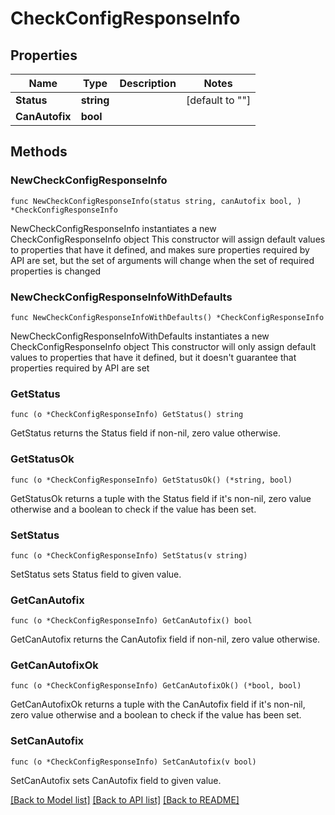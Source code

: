 # CheckConfigResponseInfo

## Properties

Name | Type | Description | Notes
------------ | ------------- | ------------- | -------------
**Status** | **string** |  | [default to ""]
**CanAutofix** | **bool** |  | 

## Methods

### NewCheckConfigResponseInfo

`func NewCheckConfigResponseInfo(status string, canAutofix bool, ) *CheckConfigResponseInfo`

NewCheckConfigResponseInfo instantiates a new CheckConfigResponseInfo object
This constructor will assign default values to properties that have it defined,
and makes sure properties required by API are set, but the set of arguments
will change when the set of required properties is changed

### NewCheckConfigResponseInfoWithDefaults

`func NewCheckConfigResponseInfoWithDefaults() *CheckConfigResponseInfo`

NewCheckConfigResponseInfoWithDefaults instantiates a new CheckConfigResponseInfo object
This constructor will only assign default values to properties that have it defined,
but it doesn't guarantee that properties required by API are set

### GetStatus

`func (o *CheckConfigResponseInfo) GetStatus() string`

GetStatus returns the Status field if non-nil, zero value otherwise.

### GetStatusOk

`func (o *CheckConfigResponseInfo) GetStatusOk() (*string, bool)`

GetStatusOk returns a tuple with the Status field if it's non-nil, zero value otherwise
and a boolean to check if the value has been set.

### SetStatus

`func (o *CheckConfigResponseInfo) SetStatus(v string)`

SetStatus sets Status field to given value.


### GetCanAutofix

`func (o *CheckConfigResponseInfo) GetCanAutofix() bool`

GetCanAutofix returns the CanAutofix field if non-nil, zero value otherwise.

### GetCanAutofixOk

`func (o *CheckConfigResponseInfo) GetCanAutofixOk() (*bool, bool)`

GetCanAutofixOk returns a tuple with the CanAutofix field if it's non-nil, zero value otherwise
and a boolean to check if the value has been set.

### SetCanAutofix

`func (o *CheckConfigResponseInfo) SetCanAutofix(v bool)`

SetCanAutofix sets CanAutofix field to given value.



[[Back to Model list]](../README.md#documentation-for-models) [[Back to API list]](../README.md#documentation-for-api-endpoints) [[Back to README]](../README.md)


